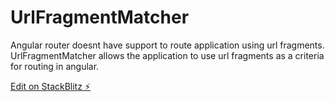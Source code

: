 # UrlFragmentMatcher

Angular router doesnt have support to route application using url fragments. UrlFragmentMatcher allows the application to use url fragments as a criteria for routing in angular.

[Edit on StackBlitz ⚡️](https://stackblitz.com/edit/urlfragmentmatcher)
